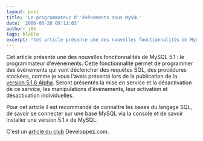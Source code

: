 ```yaml
---
layout: post
title: 'Le programmateur d''évènements sous MySQL'
date: '2006-06-20 09:11:03'
author: j0k
tags: blabla
excerpt: "Cet article présente une des nouvelles fonctionnalités de MySQL 5.1 : le programmateur d'évènements.      \nCette fonctionnalité permet de programmer des évènements qui vont déclencher des requêtes SQL, des procédures stockées, comme je vous l'avais présenté lors de la publication de la [version 5.1.6      …"
---
```


Cet article présente une des nouvelles fonctionnalités de MySQL 5.1 : le programmateur d'évènements.
Cette fonctionnalité permet de programmer des évènements qui vont déclencher des requêtes SQL, des procédures stockées, comme je vous l'avais présenté lors de la publication de la [version 5.1.6 Alpha](http://www.j0k3r.net/news-la-5-1-6-alpha-de-mysql-1091.html). Seront présentés la mise en service et la désactivation de ce service, les manipulations d'évènements, leur activation et désactivation individuelles.

Pour cet article il est recommandé de connaître les bases du langage SQL, de savoir se connecter sur une base MySQL via la console et de savoir installer une version 5.1.x de MySQL.

C'est un [article du club](http://atranchant.developpez.com/mysql/evenement/) Developpez.com.
